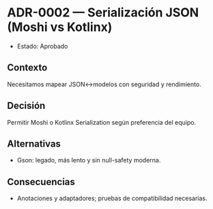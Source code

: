 # ADR-0002 — Serialización JSON (Moshi vs Kotlinx)

- Estado: Aprobado

## Contexto
Necesitamos mapear JSON↔modelos con seguridad y rendimiento.

## Decisión
Permitir Moshi o Kotlinx Serialization según preferencia del equipo.

## Alternativas
- Gson: legado, más lento y sin null-safety moderna.

## Consecuencias
- Anotaciones y adaptadores; pruebas de compatibilidad necesarias.
